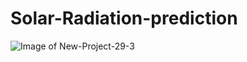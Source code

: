 # Solar-Radiation-prediction
![Image of New-Project-29-3](https://www.thebusinessguardians.com/wp-content/uploads/2021/04/New-Project-29-3.jpg)
